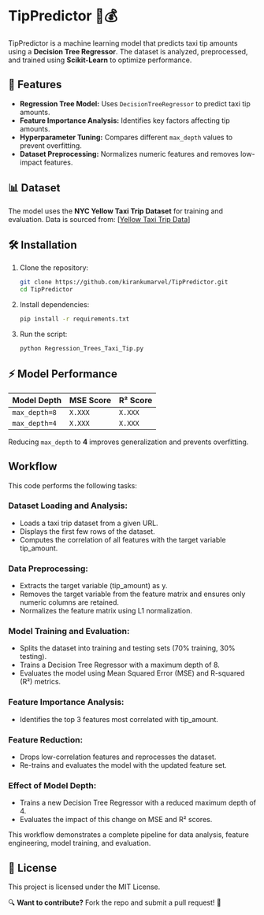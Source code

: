 
# TipPredictor 🚖💰

TipPredictor is a machine learning model that predicts taxi tip amounts using a **Decision Tree Regressor**. The dataset is analyzed, preprocessed, and trained using **Scikit-Learn** to optimize performance.

## 🚀 Features
- **Regression Tree Model:** Uses `DecisionTreeRegressor` to predict taxi tip amounts.
- **Feature Importance Analysis:** Identifies key factors affecting tip amounts.
- **Hyperparameter Tuning:** Compares different `max_depth` values to prevent overfitting.
- **Dataset Preprocessing:** Normalizes numeric features and removes low-impact features.

## 📊 Dataset
The model uses the **NYC Yellow Taxi Trip Dataset** for training and evaluation.
Data is sourced from:
[[Yellow Taxi Trip Data](https://github.com/Kirankumarvel/TipPredictor/blob/main/yellow_tripdata.csv)]

## 🛠 Installation
1. Clone the repository:
    ```sh
    git clone https://github.com/kirankumarvel/TipPredictor.git
    cd TipPredictor
    ```
2. Install dependencies:
    ```sh
    pip install -r requirements.txt
    ```
3. Run the script:
    ```sh
    python Regression_Trees_Taxi_Tip.py
    ```

## ⚡ Model Performance
| Model Depth | MSE Score | R² Score |
|-------------|----------|---------|
| `max_depth=8` | `X.XXX` | `X.XXX` |
| `max_depth=4` | `X.XXX` | `X.XXX` |

Reducing `max_depth` to **4** improves generalization and prevents overfitting.

## Workflow

This code performs the following tasks:

### Dataset Loading and Analysis:
- Loads a taxi trip dataset from a given URL.
- Displays the first few rows of the dataset.
- Computes the correlation of all features with the target variable tip_amount.

### Data Preprocessing:
- Extracts the target variable (tip_amount) as y.
- Removes the target variable from the feature matrix and ensures only numeric columns are retained.
- Normalizes the feature matrix using L1 normalization.

### Model Training and Evaluation:
- Splits the dataset into training and testing sets (70% training, 30% testing).
- Trains a Decision Tree Regressor with a maximum depth of 8.
- Evaluates the model using Mean Squared Error (MSE) and R-squared (R²) metrics.

### Feature Importance Analysis:
- Identifies the top 3 features most correlated with tip_amount.

### Feature Reduction:
- Drops low-correlation features and reprocesses the dataset.
- Re-trains and evaluates the model with the updated feature set.

### Effect of Model Depth:
- Trains a new Decision Tree Regressor with a reduced maximum depth of 4.
- Evaluates the impact of this change on MSE and R² scores.

This workflow demonstrates a complete pipeline for data analysis, feature engineering, model training, and evaluation.



## 📜 License

This project is licensed under the MIT License.



🔍 **Want to contribute?** Fork the repo and submit a pull request! 🚀



